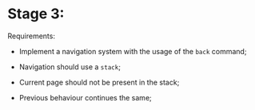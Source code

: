 # Stage 3:

Requirements:

- Implement a navigation system with the usage of the `back` command;

- Navigation should use a `stack`;

- Current page should not be present in the stack;

- Previous behaviour continues the same;
